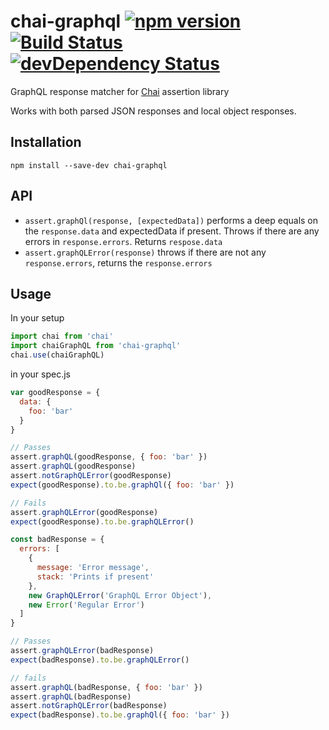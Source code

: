 chai-graphql [![npm version](https://badge.fury.io/js/chai-graphql.svg)](https://badge.fury.io/js/chai-graphql) [![Build Status](https://travis-ci.org/bustlelabs/chai-graphql.svg?branch=master)](https://travis-ci.org/bustlelabs/chai-graphql) [![devDependency Status](https://david-dm.org/bustlelabs/chai-graphql/dev-status.svg)](https://david-dm.org/bustlelabs/chai-graphql#info=devDependencies)
===========

GraphQL response matcher for [Chai](http://chaijs.com/) assertion library

Works with both parsed JSON responses and local object responses.

## Installation
```
npm install --save-dev chai-graphql
```

## API
- `assert.graphQl(response, [expectedData])` performs a deep equals on the `response.data` and expectedData if present. Throws if there are any errors in `response.errors`. Returns `respose.data`
- `assert.graphQLError(response)` throws if there are not any `response.errors`, returns the `response.errors`

## Usage
In your setup
```js
import chai from 'chai'
import chaiGraphQL from 'chai-graphql'
chai.use(chaiGraphQL)
```

in your spec.js
```js
var goodResponse = {
  data: {
    foo: 'bar'
  }
}

// Passes
assert.graphQL(goodResponse, { foo: 'bar' })
assert.graphQL(goodResponse)
assert.notGraphQLError(goodResponse)
expect(goodResponse).to.be.graphQl({ foo: 'bar' })

// Fails
assert.graphQLError(goodResponse)
expect(goodResponse).to.be.graphQLError()

const badResponse = {
  errors: [
    {
      message: 'Error message',
      stack: 'Prints if present'
    },
    new GraphQLError('GraphQL Error Object'),
    new Error('Regular Error')
  ]
}

// Passes
assert.graphQLError(badResponse)
expect(badResponse).to.be.graphQLError()

// fails
assert.graphQL(badResponse, { foo: 'bar' })
assert.graphQL(badResponse)
assert.notGraphQLError(badResponse)
expect(badResponse).to.be.graphQl({ foo: 'bar' })
```
